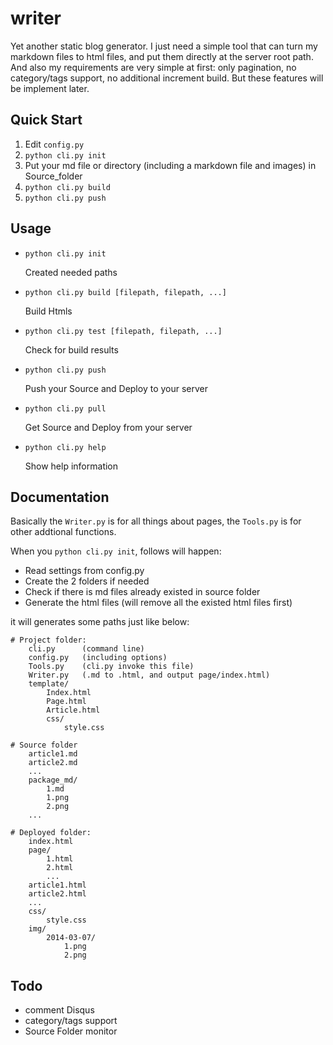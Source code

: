 # writer

Yet another static blog generator. I just need a simple tool that can turn my markdown files to html files, and put them directly at the server root path. And also my requirements are very simple at first: only pagination, no category/tags support, no additional increment build. But these features will be implement later.

## Quick Start

1.  Edit `config.py`
2.  `python cli.py init`
3.  Put your md file or directory (including a markdown file and images) in Source_folder
4.  `python cli.py build`
5.  `python cli.py push`

## Usage

-   `python cli.py init`

    Created needed paths

-   `python cli.py build [filepath, filepath, ...]`

    Build Htmls

-   `python cli.py test [filepath, filepath, ...]`

    Check for build results

-   `python cli.py push`

    Push your Source and Deploy to your server

-   `python cli.py pull`

    Get Source and Deploy from your server

-   `python cli.py help`

    Show help information

## Documentation

Basically the `Writer.py` is for all things about pages, the `Tools.py` is for other addtional functions.

When you `python cli.py init`, follows will happen:

-   Read settings from config.py
-   Create the 2 folders if needed
-   Check if there is md files already existed in source folder
-   Generate the html files (will remove all the existed html files first)

it will generates some paths just like below:

```
# Project folder:
    cli.py      (command line)
    config.py   (including options)
    Tools.py    (cli.py invoke this file)
    Writer.py   (.md to .html, and output page/index.html)
    template/
        Index.html
        Page.html
        Article.html
        css/
            style.css

# Source folder
    article1.md
    article2.md
    ...
    package_md/
        1.md
        1.png
        2.png
    ...

# Deployed folder:
    index.html
    page/
        1.html
        2.html
        ...
    article1.html
    article2.html
    ...
    css/
        style.css
    img/
        2014-03-07/
            1.png
            2.png
```


## Todo

-   comment Disqus
-   category/tags support
-   Source Folder monitor
